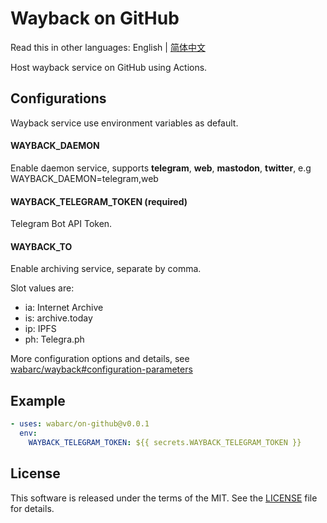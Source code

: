 # Wayback on GitHub

Read this in other languages: English | [简体中文](./README.zh-CN.md)

Host wayback service on GitHub using Actions.

## Configurations

Wayback service use environment variables as default.

#### WAYBACK_DAEMON

Enable daemon service, supports **telegram**, **web**, **mastodon**, **twitter**, e.g WAYBACK_DAEMON=telegram,web

#### WAYBACK_TELEGRAM_TOKEN (required)

Telegram Bot API Token.

#### WAYBACK_TO

Enable archiving service, separate by comma.

Slot values are:

- ia: Internet Archive
- is: archive.today
- ip: IPFS
- ph: Telegra.ph

More configuration options and details, see [wabarc/wayback#configuration-parameters](https://github.com/wabarc/wayback#configuration-parameters)

## Example

```yaml
- uses: wabarc/on-github@v0.0.1
  env:
    WAYBACK_TELEGRAM_TOKEN: ${{ secrets.WAYBACK_TELEGRAM_TOKEN }}
```

## License

This software is released under the terms of the MIT. See the [LICENSE](https://github.com/wabarc/on-github/blob/main/LICENSE) file for details.
